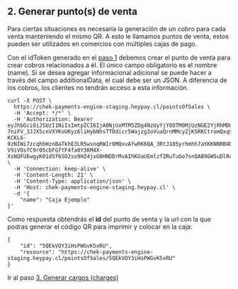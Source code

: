 ## 2. Generar punto(s) de venta
Para ciertas situaciones es necesaria la generación de un cobro para cada venta manteniendo el mismo QR. A esto le llamamos puntos de venta, estos pueden ser utilizados en comercios con múltiples cajas de pago.

Con el idToken generado en el [paso 1](autentication.md) debemos crear el punto de venta para crear cobros relacionados a él. El único campo obligatorio es el nombre (name). Si se desea agregar informacional adicional se puede hacer a través del campo additionalData, el cual debe ser un JSON. A diferencia de los cobros, los clientes no tendrán acceso a esta información.

```
curl -X POST \
  https://chek-payments-engine-staging.heypay.cl/pointsOfSales \
  -H 'Accept: */*' \
  -H 'Authorization: Bearer eyJhbGciOiJSUzI1NiIsImtpZCI6IjA0NjUxMTM5ZDg4NzUyYjY0OTM0MjUzNGE2YjRhMDUxMjVkNzhmYmIiLCJ0eXAiOiJKV1QifQ.eyJjaGFubmVsIjoib3Blbi1hcGkiLCJhY2NvdW50c19wcml2aWxlZ2VzIjp7IjFFT2RVbkRnRHZkdXRSektHZ1VOIjpbImFkbWluIl19LCJpc3MiOiJodHRwczovL3NlY3VyZXRva2VuLmdvb2dsZS5jb20vY2hlay1hY2NvdW50cy1lbmdpbmUtc3RhZ2luZyIsImF1ZCI6ImNoZWstYWNjb3VudHMtZW5naW5lLXN0YWdpbmciLCJhdXRoX3RpbWUiOjE1NzU2MDY4NDksInVzZXJfaWQiOiJFdEVmVmE2QTRadUxCNkdvOWJETy1hZG1pbiIsInN1YiI6IkV0RWZWYTZBNFp1TEI2R285YkRPLWFkbWluIiwiaWF0IjoxNTc1NjA2ODQ5LCJleHAiOjE1NzU2MTA0NDksImZpcmViYXNlIjp7ImlkZW50aXRpZXMiOnt9LCJzaWduX2luX3Byb3ZpZGVyIjoiY3VzdG9tIn19.D-7niFV_3JJX5cnVXYKoUKyz6liHybNhsTTDdicr5Wajzg3oVuaQrnMMcyZjKSRKCtromQxqS6FQiWSK91L4cZlOOj9hMaXEHAqiobZL3z-KCKL6-9zNIWi7zcqhbHznBaTkhE3LR5wsnqRWIr0MQxvAfwRK6QA_3RtJ105yrhmhh7aYKKNNRB4DTpez5HDYS1yjXMSfcY42ODWx1X9Sq9zLkf6_x8mi-V9iVOsfC9r05cbFGftF4fa0Y3KM4X-XsNQFUEwgyK01dSf6SO2so9HZ4jxG0HNDDrMvAIhKUaUEmlzfZRuTuGo7snQAB9GW5uDlRcgL7yVp6VyMEqp88Q' \
  -H 'Connection: keep-alive' \
  -H 'Content-Length: 21' \
  -H 'Content-Type: application/json' \
  -H 'Host: chek-payments-engine-staging.heypay.cl' \
  -d '{
	"name": "Caja Ejemplo"
}'
```

Como respuesta obtendrás el **id** del punto de venta y la url con la que podras generar el código QR para imprimir y colocar en la caja:

```
{
    "id": "5QEkVOY3iHsPWGvK5xRU",
    "resource": "https://chek-payments-engine-staging.heypay.cl/pointsOfSales/5QEkVOY3iHsPWGvK5xRU"
}
```
Ir al paso [3. Generar cargos (charges)](charge.md)
